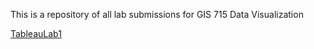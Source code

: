 This is a repository of all lab submissions for GIS 715 Data Visualization
<p><a href="https://aadeyeye.github.io/DataVizLabs/TableauLabs">TableauLab1</a>
